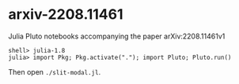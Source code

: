 # arxiv-2208.11461
Julia Pluto notebooks accompanying the paper arXiv:2208.11461v1



```
shell> julia-1.8
julia> import Pkg; Pkg.activate("."); import Pluto; Pluto.run()
```

Then open `./slit-modal.jl`.